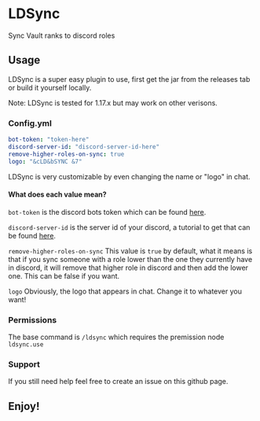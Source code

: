 # LDSync
Sync Vault ranks to discord roles



## Usage
LDSync is a super easy plugin to use, first get the jar from the releases tab or build it yourself locally.

Note: LDSync is tested for 1.17.x but may work on other verisons.

### Config.yml
```yaml
bot-token: "token-here"
discord-server-id: "discord-server-id-here"
remove-higher-roles-on-sync: true
logo: "&cLD&bSYNC &7"
```

LDSync is very customizable by even changing the name or "logo" in chat.
#### What does each value mean?
`bot-token` is the discord bots token which can be found [here](https://discord.com/developers/applications).

`discord-server-id` is the server id of your discord, a tutorial to get that can be found [here](https://support.discord.com/hc/en-us/articles/206346498-Where-can-I-find-my-User-Server-Message-ID-).

`remove-higher-roles-on-sync` This value is `true` by default, what it means is that if you sync someone with a role lower than the one they currently have in discord, it will remove that higher role in discord and then add the lower one. This can be false if you want.

`logo` Obviously, the logo that appears in chat. Change it to whatever you want! 

### Permissions
The base command is `/ldsync` which requires the premission node `ldsync.use`

### Support
If you still need help feel free to create an issue on this github page.

## Enjoy!
